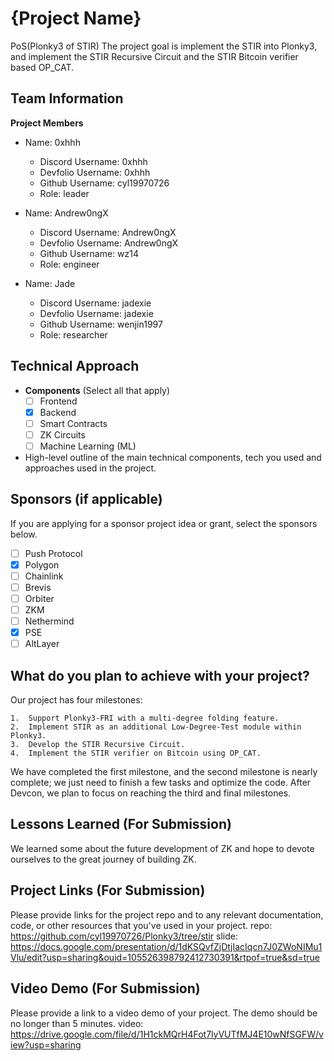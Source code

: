 # {Project Name}

PoS(Plonky3 of STIR)
The project goal is implement the STIR into Plonky3, and implement the STIR Recursive Circuit and the STIR Bitcoin verifier based OP_CAT.

## Team Information

**Project Members**

- Name: 0xhhh
  - Discord Username: 0xhhh
  - Devfolio Username: 0xhhh
  - Github Username: cyl19970726
  - Role: leader 

- Name: Andrew0ngX
  - Discord Username: Andrew0ngX
  - Devfolio Username: Andrew0ngX
  - Github Username: wz14
  - Role: engineer

- Name: Jade
  - Discord Username: jadexie
  - Devfolio Username: jadexie
  - Github Username: wenjin1997
  - Role: researcher
## Technical Approach

- **Components** (Select all that apply)
  - [ ] Frontend
  - [x] Backend
  - [ ] Smart Contracts
  - [ ] ZK Circuits
  - [ ] Machine Learning (ML)

- High-level outline of the main technical components, tech you used and approaches used in the project.

## Sponsors (if applicable)

If you are applying for a sponsor project idea or grant, select the sponsors below.

- [ ] Push Protocol
- [x] Polygon
- [ ] Chainlink
- [ ] Brevis
- [ ] Orbiter
- [ ] ZKM
- [ ] Nethermind
- [x] PSE
- [ ] AltLayer

## What do you plan to achieve with your project?

Our project has four milestones:

	1.	Support Plonky3-FRI with a multi-degree folding feature.
	2.	Implement STIR as an additional Low-Degree-Test module within Plonky3.
	3.	Develop the STIR Recursive Circuit.
	4.	Implement the STIR verifier on Bitcoin using OP_CAT.

We have completed the first milestone, and the second milestone is nearly complete; we just need to finish a few tasks and optimize the code. After Devcon, we plan to focus on reaching the third and final milestones.

## Lessons Learned (For Submission)

We learned some about the future development of ZK and hope to devote ourselves to the great journey of building ZK.

## Project Links (For Submission)

Please provide links for the project repo and to any relevant documentation, code, or other resources that you've used in your project.
repo: https://github.com/cyl19970726/Plonky3/tree/stir
slide: https://docs.google.com/presentation/d/1dKSQvfZjDtjIacIqcn7J0ZWoNIMu1Vlu/edit?usp=sharing&ouid=105526398792412730391&rtpof=true&sd=true
## Video Demo (For Submission)

Please provide a link to a video demo of your project. The demo should be no longer than 5 minutes.
video: https://drive.google.com/file/d/1H1ckMQrH4Fot7lyVUTfMJ4E10wNfSGFW/view?usp=sharing